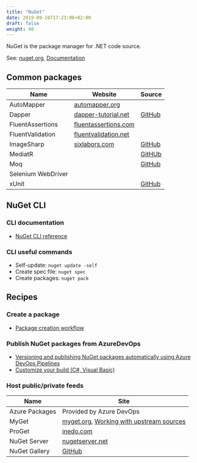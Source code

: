 ```yaml
---
title: "NuGet"
date: 2019-09-16T17:23:06+02:00
draft: false
weight: 40
---
```


NuGet is the package manager for .NET code source.

See: [nuget.org](https://www.nuget.org/), [Documentation](https://docs.microsoft.com/en-us/nuget/)

## Common packages

Name | Website | Source
---- | ------- | ------
AutoMapper | [automapper.org](https://automapper.org/) |
Dapper | [dapper-tutorial.net](https://dapper-tutorial.net/dapper) | [GitHub](https://github.com/StackExchange/Dapper)
FluentAssertions | [fluentassertions.com](http://www.fluentassertions.com/) |
FluentValidation | [fluentvalidation.net](https://fluentvalidation.net/) |
ImageSharp | [sixlabors.com](https://docs.sixlabors.com/articles/ImageSharp/GettingStarted.html) | [GitHub](https://github.com/SixLabors/ImageSharp)
MediatR | | [GitHUb](https://github.com/jbogard/MediatR)
Moq | | [GitHub](https://github.com/Moq/moq4)
Selenium WebDriver | |
xUnit | | [GitHub](https://github.com/xunit/xunit)

## NuGet CLI

### CLI documentation

- [NuGet CLI reference](https://docs.microsoft.com/en-us/nuget/reference/nuget-exe-cli-reference)

### CLI useful commands

- Self-update: `nuget update -self`
- Create spec file: `nuget spec`
- Create packages: `nuget pack`

## Recipes

### Create a package

- [Package creation workflow](https://docs.microsoft.com/en-us/nuget/create-packages/overview-and-workflow)

### Publish NuGet packages from AzureDevOps

- [Versioning and publishing NuGet packages automatically using Azure DevOps Pipelines](https://whereslou.com/2018/09/versioning-and-publishing-nuget-packages-automatically-using-azure-devops-pipelines/)
- [Customize your build (C#, Visual Basic)](https://docs.microsoft.com/en-us/visualstudio/msbuild/customize-your-build?view=vs-2017)

### Host public/private feeds

Name | Site
---- | ----
Azure Packages | Provided by Azure DevOps
MyGet | [myget.org](https://www.myget.org), [Working with upstream sources](https://docs.myget.org/docs/reference/upstream-sources)
ProGet | [inedo.com](https://inedo.com/proget)
NuGet Server | [nugetserver.net](http://nugetserver.net/)
NuGet Gallery | [GitHub](https://github.com/NuGet/NuGetGallery)
